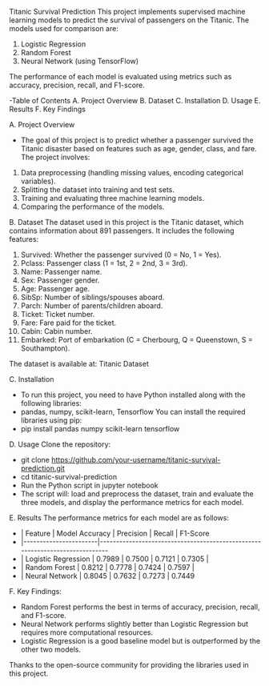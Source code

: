 Titanic Survival Prediction
This project implements supervised machine learning models to predict the survival of passengers on the Titanic. The models used for comparison are:

1. Logistic Regression
2. Random Forest
3. Neural Network (using TensorFlow)

The performance of each model is evaluated using metrics such as accuracy, precision, recall, and F1-score.

-Table of Contents
A. Project Overview
B. Dataset
C. Installation
D. Usage
E. Results
F. Key Findings

A. Project Overview
 - The goal of this project is to predict whether a passenger survived the Titanic disaster based on features such as age, gender, class, and fare. The project involves:

  1. Data preprocessing (handling missing values, encoding categorical variables).
  2. Splitting the dataset into training and test sets.
  3. Training and evaluating three machine learning models.
  4. Comparing the performance of the models.

B. Dataset
The dataset used in this project is the Titanic dataset, which contains information about 891 passengers. It includes the following features:

1. Survived: Whether the passenger survived (0 = No, 1 = Yes).
2. Pclass: Passenger class (1 = 1st, 2 = 2nd, 3 = 3rd).
3. Name: Passenger name.
4. Sex: Passenger gender.
5. Age: Passenger age.
6. SibSp: Number of siblings/spouses aboard.
7. Parch: Number of parents/children aboard.
8. Ticket: Ticket number.
9. Fare: Fare paid for the ticket.
10. Cabin: Cabin number.
11. Embarked: Port of embarkation (C = Cherbourg, Q = Queenstown, S = Southampton).

The dataset is available at: Titanic Dataset

C. Installation
- To run this project, you need to have Python installed along with the following libraries:
 - pandas, numpy, scikit-learn, Tensorflow
You can install the required libraries using pip:
- pip install pandas numpy scikit-learn tensorflow

D. Usage
Clone the repository:
- git clone https://github.com/your-username/titanic-survival-prediction.git
- cd titanic-survival-prediction
- Run the Python script in jupyter notebook
- The script will: load and preprocess the dataset, train and evaluate the three models, and display the performance metrics for each model.

E. Results
The performance metrics for each model are as follows:
- | Feature               | Model	Accuracy | Precision |	Recall |	F1-Score                                                           
- |-----------------------|-----------------------------------------------------------------------------
- | Logistic Regression   |  0.7989	       |  0.7500   |	0.7121 |	0.7305                               |
- | Random Forest         |  0.8212	       |  0.7778   |	0.7424 |	0.7597                               |
- | Neural Network        | 0.8045	        | 0.7632	   | 0.7273 |	0.7449                                


F. Key Findings:
- Random Forest performs the best in terms of accuracy, precision, recall, and F1-score.
- Neural Network performs slightly better than Logistic Regression but requires more computational resources.
- Logistic Regression is a good baseline model but is outperformed by the other two models.

Thanks to the open-source community for providing the libraries used in this project.
